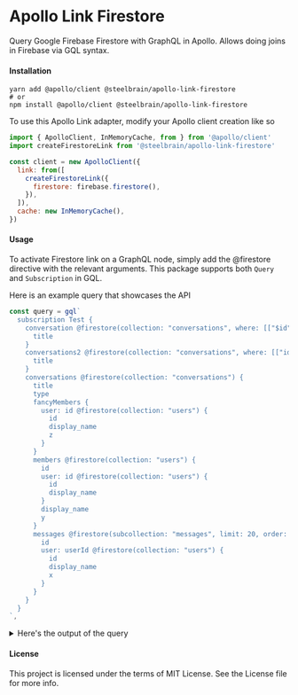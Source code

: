 # Apollo Link Firestore

Query Google Firebase Firestore with GraphQL in Apollo. Allows doing joins in Firebase via GQL syntax.

#### Installation

```
yarn add @apollo/client @steelbrain/apollo-link-firestore
# or
npm install @apollo/client @steelbrain/apollo-link-firestore
```

To use this Apollo Link adapter, modify your Apollo client creation like so

```js
import { ApolloClient, InMemoryCache, from } from '@apollo/client'
import createFirestoreLink from '@steelbrain/apollo-link-firestore'

const client = new ApolloClient({
  link: from([
    createFirestoreLink({
      firestore: firebase.firestore(),
    }),
  ]),
  cache: new InMemoryCache(),
})
```

#### Usage

To activate Firestore link on a GraphQL node, simply add the @firestore directive with the relevant arguments.
This package supports both `Query` and `Subscription` in GQL.

Here is an example query that showcases the API

```js
const query = gql`
  subscription Test {
    conversation @firestore(collection: "conversations", where: [["$id", "==", "NMI01qpXobQwd4HtKhgU"]]) {
      title
    }
    conversations2 @firestore(collection: "conversations", where: [["id", ">", 0]]) {
      title
    }
    conversations @firestore(collection: "conversations") {
      title
      type
      fancyMembers {
        user: id @firestore(collection: "users") {
          id
          display_name
          z
        }
      }
      members @firestore(collection: "users") {
        id
        user: id @firestore(collection: "users") {
          id
          display_name
        }
        display_name
        y
      }
      messages @firestore(subcollection: "messages", limit: 20, order: ["id", "desc"]) {
        id
        user: userId @firestore(collection: "users") {
          id
          display_name
          x
        }
      }
    }
  }
`,
```

<details>

<summary>Here's the output of the query</summary>

```json
{
  "conversations2": [],
  "conversations": {
    "__type": "collection",
    "NMI01qpXobQwd4HtKhgU": {
      "fancyMessages": [{"id": 1}, {"id": 2}],
      "members": [1,2],
      "title": "Joe & Jane",
      "type": "group",
      "messages": {
        "__type": "collection",
        "uFBuo6CJu1knYqlzjzWl": {
          "userId": 3
        },
        "3PUKrbtpEGe14cmanKVy": {
          "userId": 2
        }
      }
    }
  },
  "users": {
    "2": {
      "display_name": "John Doe"
    }
  }
}
```

<details>
  <summary>Here is the database state used</summary>

```json
[
  {
    "title": "Drew & Anees",
    "type": "group",
    "__typename": "conversations",
    "members": [
      {
        "id": "2",
        "display_name": "Anees B",
        "y": null,
        "__typename": "users",
        "user": {
          "id": "2",
          "display_name": "Anees B",
          "__typename": "users"
        }
      },
      null
    ],
    "fancyMembers": [
      {
        "__typename": null,
        "user": {
          "id": "2",
          "display_name": "Anees B",
          "z": null,
          "__typename": "users"
        }
      },
      {
        "__typename": null,
        "user": null
      }
    ],
    "messages": [
      {
        "id": "3PUKrbtpEGe14cmanKVy",
        "__typename": "messages",
        "user": {
          "id": "2",
          "display_name": "Anees B",
          "x": null,
          "__typename": "users"
        }
      },
      {
        "id": "uFBuo6CJu1knYqlzjzWl",
        "__typename": "messages",
        "user": null
      }
    ]
  }
]
```
</details>

</details>


#### License

This project is licensed under the terms of MIT License. See the License file for more info.
